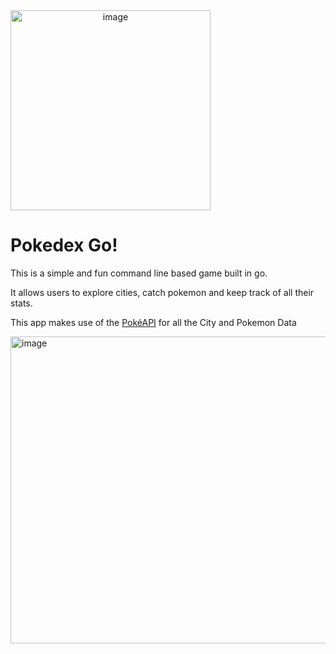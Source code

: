<img width="320" height="320" alt="image" src="https://github.com/user-attachments/assets/64f001f6-b156-4037-a798-6d6918b0e55f" style="text-align: center" />


# Pokedex Go!

This is a simple and fun command line based game built in go.

It allows users to explore cities, catch pokemon and keep track of all their stats.

This app makes use of the [PokéAPI](https://pokeapi.co/) for all the City and Pokemon Data

<img width="574" height="491" alt="image" src="https://github.com/user-attachments/assets/18ca04bb-f407-4d63-9102-f2155c2c6b4d" />

